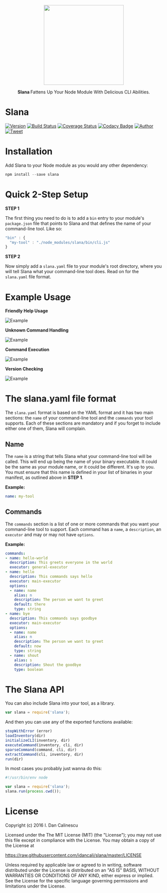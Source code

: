 <p align="center">
  <a href="https://github.com/idancali/slana">
    <img height="256" src="https://raw.githubusercontent.com/idancali/slana/master/logo.png">
  </a>
  <p align="center"> <b> Slana </b> Fattens Up Your Node Module With Delicious CLI Abilities. </p>
</p>

# Slana

[![Version](https://img.shields.io/npm/v/slana.svg)](https://www.npmjs.com/package/slana)
[![Build Status](https://travis-ci.org/idancali/slana.svg?branch=master)](https://travis-ci.org/idancali/slana)
[![Coverage Status](https://coveralls.io/repos/github/idancali/slana/badge.svg?branch=master)](https://coveralls.io/github/idancali/slana?branch=master)
[![Codacy Badge](https://api.codacy.com/project/badge/Grade/0c0a4521514040f5aabfe6ca4b520bcb)](https://www.codacy.com/app/dancali/slana?utm_source=github.com&amp;utm_medium=referral&amp;utm_content=idancali/slana&amp;utm_campaign=Badge_Grade) [![Author](https://img.shields.io/badge/say%20hi-%40idancali-green.svg)](https://twitter.com/idancali) [![Tweet](https://img.shields.io/twitter/url/http/shields.io.svg?style=social)](https://twitter.com/intent/tweet?url=https%3A%2F%2Fgithub.com%2Fidancali%2Fsavor&via=idancali&text=Add%20more%20flavor%20to%20your%20Node%20module%20%28test%2C%20coverage%2C%20analysis%29.&hashtags=savor%2C%20opensource&)

# Installation

Add Slana to your Node module as you would any other dependency:

```javascript
npm install --save slana
```

# Quick 2-Step Setup

**STEP 1**

The first thing you need to do is to add a ```bin``` entry to your module's ```package.json``` file that points to Slana and that defines the name of your command-line tool. Like so:

```javascript
"bin" : {
  "my-tool" : "./node_modules/slana/bin/cli.js"
}
```

**STEP 2**

Now simply add a ```slana.yaml``` file to your module's root directory, where you will tell Slana what your command-line tool does. Read on for the ```slana.yaml``` file format.

# Example Usage

**Friendly Help Usage**

![Example](https://raw.githubusercontent.com/idancali/slana/master/examples/main.1.gif)

**Unknown Command Handling**

![Example](https://raw.githubusercontent.com/idancali/slana/master/examples/main.2.gif)

**Command Execution**

![Example](https://raw.githubusercontent.com/idancali/slana/master/examples/main.3.gif)

**Version Checking**

![Example](https://raw.githubusercontent.com/idancali/slana/master/examples/main.4.gif)

# The slana.yaml file format

The ```slana.yaml``` format is based on the YAML format and it has two main sections: the ```name``` of your command-line tool and the ```commands``` your tool supports. Each of these sections are mandatory and if you forget to include either one of them, Slana will complain.

## Name

The ```name``` is a string that tells Slana what your command-line tool will be called. This will end up being the name of your binary executable. It could be the same as your module name, or it could be different. It's up to you. You must ensure that this name is defined in your list of binaries in your manifest, as outlined above in **STEP 1**.

**Example:**

```yaml
name: my-tool
```

## Commands

The ```commands``` section is a list of one or more commands that you want your command-line tool to support. Each command has a ```name```, a ```description```, an ```executor``` and may or may not have ```options```.

**Example:**

```yaml
commands:
- name: hello-world
  description: This greets everyone in the world
  executor: general-executor
- name: hello
  description: This commands says hello
  executor: main-executor
  options:
  - name: name
    alias: n
    description: The person we want to greet
    default: there
    type: string
- name: bye
  description: This commands says goodbye
  executor: main-executor
  options:
  - name: name
    alias: n
    description: The person we want to greet
    default: now
    type: string
  - name: shout
    alias: s
    description: Shout the goodbye
    type: boolean
```

# The Slana API

You can also include Slana into your tool, as a library.

```javascript
var slana = require('slana');
```

And then you can use any of the exported functions available:

```javascript
stopWithError (error)
loadInventory(dir)
initializeCLI(inventory, dir)
executeCommand(inventory, cli, dir)
sparseCommand(command, cli, dir)
extractCommand(cli, inventory, dir)
run(dir)
```

In most cases you probably just wanna do this:

```javascript
#!/usr/bin/env node

var slana = require('slana');
slana.run(process.cwd());
```

# License

Copyright (c) 2016 I. Dan Calinescu

 Licensed under the The MIT License (MIT) (the "License");
 you may not use this file except in compliance with the License.
 You may obtain a copy of the License at

 https://raw.githubusercontent.com/idancali/slana/master/LICENSE

 Unless required by applicable law or agreed to in writing, software
 distributed under the License is distributed on an "AS IS" BASIS,
 WITHOUT WARRANTIES OR CONDITIONS OF ANY KIND, either express or implied.
 See the License for the specific language governing permissions and
 limitations under the License.
